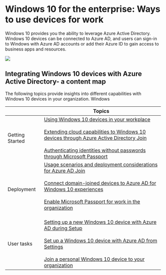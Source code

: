 <properties 
	pageTitle="Windows 10 for the enterprise: Ways to use devices for work | Windows Azure" 
	description="Provides an overview of deploying Windows 10 devices for enterprises, contrasting the different ways a device can be provisioned and used in an enterprise." 
	services="active-directory" 
	documentationCenter="" 
	authors="femila" 
	manager="stevenpo" 
	editor=""
	tags="azure-classic-portal"/>

<tags
	ms.service="active-directory"
	ms.date="11/19/2015"
	wacn.date=""/>

# Windows 10 for the enterprise: Ways to use devices for work

Windows 10 provides you the ability to leverage Azure Active Directory.  Windows 10 devices can be connected to Azure AD, and users can sign-in to Windows with Azure AD accounts or add their Azure ID to gain access to business apps and resources. 

![](./media/active-directory-azureadjoin/windows10-overview.png)


## Integrating Windows 10 devices with Azure Active Directory- a content map

The following topics provide insights into different capabilities with Windows 10 devices in your organization. Windows 

|              | Topics                                                                                                                                                                                                    |
|--------------------------------|-------------------------------------------------------------------------------------------------------------------------------------------------------------------------------------------------------------------------------------------------------------------------------------------------------------|
| Getting Started                  | [Using Windows 10 devices in your workplace](/documentation/articles/active-directory-azureadjoin-windows10-devices) <br> <br> [Extending cloud capabilities to Windows 10 devices through Azure Active Directory Join](/documentation/articles/active-directory-azureadjoin-overview) <br> <br> [Authenticating identities without passwords through Microsoft Passport](/documentation/articles/active-directory-azureadjoin-passport)                              |
| Deployment     | [Usage scenarios and deployment considerations for Azure AD Join](/documentation/articles/active-directory-azureadjoin-deployment-aadjoindirect) <br><br> [Connect domain-joined devices to Azure AD for Windows 10 experiences](/documentation/articles/active-directory-azureadjoin-devices-group-policy)<br><br>[Enable Microsoft Passport for work in the organization](/documentation/articles/active-directory-azureadjoin-passport-deployment)<br><br> |
| User tasks    | [Setting up a new Windows 10 device with Azure AD during Setup](/documentation/articles/active-directory-azureadjoin-user-frx) <br><br> [Set up a Windows 10 device with Azure AD from Settings](/documentation/articles/active-directory-azureadjoin-user-upgrade) <br><br> [Join a personal Windows 10 device to your organization](/documentation/articles/active-directory-azureadjoin-personal-device) |
